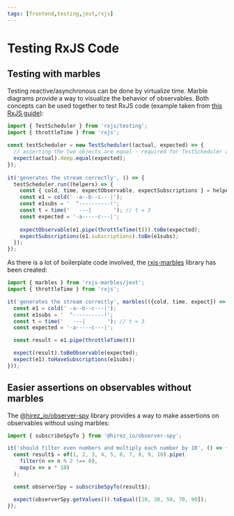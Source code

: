 ```yaml
---
tags: [frontend,testing,jest,rxjs]
---
```


# Testing RxJS Code

## Testing with marbles

Testing reactive/asynchronous can be done by virtualize time. Marble diagrams provide a way to visualize the behavior of observables.
Both concepts can be used together to test RxJS code (example taken from [this RxJS guide](https://rxjs.dev/guide/testing/marble-testing)):

```js
import { TestScheduler } from 'rxjs/testing';
import { throttleTime } from 'rxjs';
 
const testScheduler = new TestScheduler((actual, expected) => {
  // asserting the two objects are equal - required for TestScheduler assertions to work via your test framework e.g. using chai.
  expect(actual).deep.equal(expected);
});
 
it('generates the stream correctly', () => {
  testScheduler.run((helpers) => {
    const { cold, time, expectObservable, expectSubscriptions } = helpers;
    const e1 = cold(' -a--b--c---|');
    const e1subs = '  ^----------!';
    const t = time('   ---|       '); // t = 3
    const expected = '-a-----c---|';
 
    expectObservable(e1.pipe(throttleTime(t))).toBe(expected);
    expectSubscriptions(e1.subscriptions).toBe(e1subs);
  });
});
```

As there is a lot of boilerplate code involved, the [rxjs-marbles](https://www.npmjs.com/package/rxjs-marbles) library has been created:

```js
import { marbles } from 'rxjs-marbles/jest';
import { throttleTime } from 'rxjs';

it('generates the stream correctly', marbles(({cold, time, expect}) => {
  const e1 = cold(' -a--b--c---|');
  const e1subs = '  ^----------!';
  const t = time('   ---|       '); // t = 3
  const expected = '-a-----c---|';

  const result = e1.pipe(throttleTime(t))

  expect(result).toBeObservable(expected);
  expect(e1).toHaveSubscriptions(e1subs);
}));
```

## Easier assertions on observables without marbles

The [@hirez_io/observer-spy](https://www.npmjs.com/package/@hirez_io/observer-spy) library provides a way to make assertions on observables without using marbles:

```ts
import { subscribeSpyTo } from '@hirez_io/observer-spy';

it('should filter even numbers and multiply each number by 10', () => {
  const result$ = of(1, 2, 3, 4, 5, 6, 7, 8, 9, 10).pipe(
    filter(n => n % 2 !== 0),
    map(x => x * 10)
  );

  const observerSpy = subscribeSpyTo(result$);

  expect(observerSpy.getValues()).toEqual([10, 30, 50, 70, 90]);
});
```